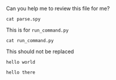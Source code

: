 Can you help me to review this file for me?

```!shell --output-error  
cat parse.spy
```

This is for `run_command.py`

```!shell
cat run_command.py
```

This  should not be replaced

```
hello world
```

```!shell -e
hello there
```
```!shell -e
```
